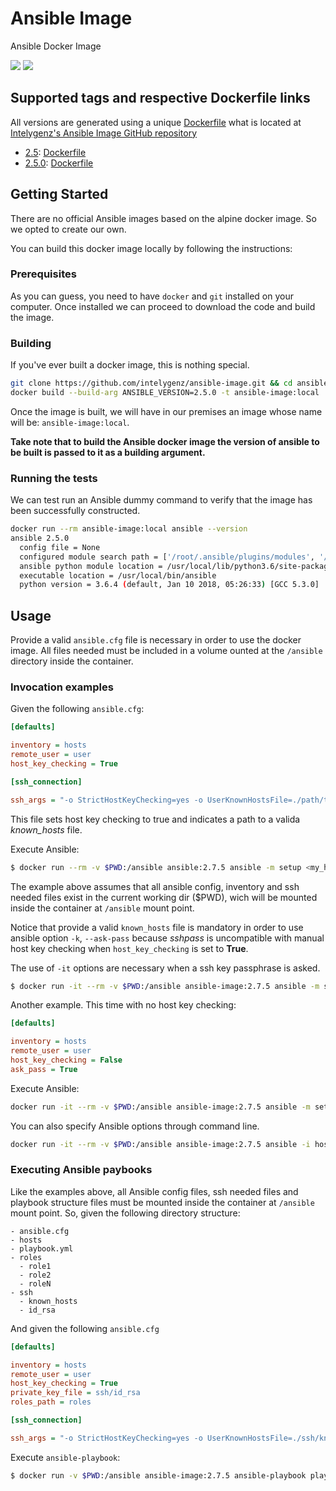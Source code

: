 # Ansible Image
Ansible Docker Image


[![](https://images.microbadger.com/badges/image/intelygenz/ansible.svg)](https://microbadger.com/images/intelygenz/ansible "Get your own image badge on microbadger.com") [![](https://images.microbadger.com/badges/version/intelygenz/ansible.svg)](https://microbadger.com/images/intelygenz/ansible "Get your own version badge on microbadger.com")



## Supported tags and respective Dockerfile links

All versions are generated using a unique [Dockerfile](https://github.com/intelygenz/ansible-image/blob/master/Dockerfile) what is located at [Intelygenz's Ansible Image GitHub repository](https://github.com/intelygenz/ansible-image)

* [2.5](https://github.com/intelygenz/ansible-image/releases/tag/2.5): [Dockerfile](https://github.com/intelygenz/ansible-image/blob/master/Dockerfile)
* [2.5.0](https://github.com/intelygenz/ansible-image/releases/tag/2.5.0): [Dockerfile](https://github.com/intelygenz/ansible-image/blob/master/Dockerfile)


## Getting Started

There are no official Ansible images based on the alpine docker image. So we opted to create our own.

You can build this docker image locally by following the instructions:

### Prerequisites
As you can guess, you need to have `docker` and `git` installed on your computer. Once installed we can proceed to download the code and build the image.

### Building
If you've ever built a docker image, this is nothing special.

```bash
git clone https://github.com/intelygenz/ansible-image.git && cd ansible-image
docker build --build-arg ANSIBLE_VERSION=2.5.0 -t ansible-image:local .
```

Once the image is built, we will have in our premises an image whose name will be: `ansible-image:local`.

**Take note that to build the Ansible docker image the version of ansible to be built is passed to it as a building argument.**

### Running the tests
We can test run an Ansible dummy command to verify that the image has been successfully constructed.
```bash
docker run --rm ansible-image:local ansible --version
ansible 2.5.0
  config file = None
  configured module search path = ['/root/.ansible/plugins/modules', '/usr/share/ansible/plugins/modules']
  ansible python module location = /usr/local/lib/python3.6/site-packages/ansible
  executable location = /usr/local/bin/ansible
  python version = 3.6.4 (default, Jan 10 2018, 05:26:33) [GCC 5.3.0]
```

## Usage

Provide a valid `ansible.cfg` file is necessary in order to use the docker image. All files needed must be included in a volume ounted at the `/ansible` directory inside the container.


### Invocation examples

Given the following `ansible.cfg`:

```ini
[defaults]

inventory = hosts
remote_user = user
host_key_checking = True

[ssh_connection]

ssh_args = "-o StrictHostKeyChecking=yes -o UserKnownHostsFile=./path/to/known_hosts"
```
This file sets host key checking to true and indicates a path to a valida *known_hosts* file.

Execute Ansible: 

```bash
$ docker run --rm -v $PWD:/ansible ansible:2.7.5 ansible -m setup <my_host>
```

The example above assumes that all ansible config, inventory and ssh needed files exist in the current working dir ($PWD), wich will be mounted inside the container at `/ansible` mount point.

Notice that provide a valid `known_hosts` file is mandatory in order to use ansible option `-k`, `--ask-pass` because *sshpass* is uncompatible with manual host key checking when `host_key_checking` is set to **True**.

The use of `-it` options are necessary when a ssh key passphrase is asked.

```bash
$ docker run -it --rm -v $PWD:/ansible ansible-image:2.7.5 ansible -m setup <my_host>
```

Another example. This time with no host key checking:

```ini
[defaults]

inventory = hosts
remote_user = user
host_key_checking = False
ask_pass = True
```

Execute Ansible:

```bash
docker run -it --rm -v $PWD:/ansible ansible-image:2.7.5 ansible -m setup <my_host>
```

You can also specify Ansible options through command line.

```bash
docker run -it --rm -v $PWD:/ansible ansible-image:2.7.5 ansible -i hosts -u user -m setup -k <my_host>
```

### Executing Ansible paybooks

Like the examples above, all Ansible config files, ssh needed files and playbook structure files must be mounted inside the container at `/ansible` mount point. So, given the following directory structure:

```
- ansible.cfg
- hosts
- playbook.yml
- roles
  - role1
  - role2
  - roleN
- ssh
  - known_hosts
  - id_rsa
```

And given the following `ansible.cfg`

```ini
[defaults]

inventory = hosts
remote_user = user
host_key_checking = True
private_key_file = ssh/id_rsa
roles_path = roles

[ssh_connection]

ssh_args = "-o StrictHostKeyChecking=yes -o UserKnownHostsFile=./ssh/known_hosts"
```

Execute `ansible-playbook`:

```bash
$ docker run -v $PWD:/ansible ansible-image:2.7.5 ansible-playbook playbook.yml
```
